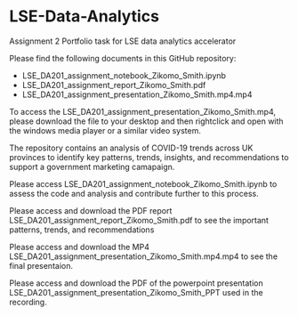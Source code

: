 # LSE-Data-Analytics
Assignment 2 Portfolio task for LSE data analytics accelerator

Please find the following documents in this GitHub repository:

- LSE_DA201_assignment_notebook_Zikomo_Smith.ipynb
- LSE_DA201_assignment_report_Zikomo_Smith.pdf
- LSE_DA201_assignment_presentation_Zikomo_Smith.mp4.mp4

To access the LSE_DA201_assignment_presentation_Zikomo_Smith.mp4, please download the file to your desktop and then rightclick and open with the windows media player or a similar video system.

The repository contains an analysis of COVID-19 trends across UK provinces to identify key patterns, trends, insights, and recommendations to support a government marketing camapaign.

Please access LSE_DA201_assignment_notebook_Zikomo_Smith.ipynb to assess the code and analysis and contribute further to this process.

Please access and download the PDF report LSE_DA201_assignment_report_Zikomo_Smith.pdf to see the important patterns, trends, and recommendations

Please access and download the MP4 LSE_DA201_assignment_presentation_Zikomo_Smith.mp4.mp4 to see the final presentaion.

Please access and download the PDF of the powerpoint presentation LSE_DA201_assignment_presentation_Zikomo_Smith_PPT used in the recording.
